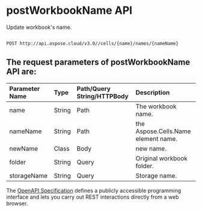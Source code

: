 # **postWorkbookName API**

Update workbook's name. 

```bash

POST http://api.aspose.cloud/v3.0//cells/{name}/names/{nameName}

```

## The request parameters of **postWorkbookName** API are: 

| Parameter Name | Type | Path/Query String/HTTPBody | Description | 
| :- | :- | :- |:- | 
|name|String|Path|The workbook name.|
|nameName|String|Path|the Aspose.Cells.Name element name.|
|newName|Class|Body|new name.|
|folder|String|Query|Original workbook folder.|
|storageName|String|Query|Storage name.|


The [OpenAPI Specification](https://reference.aspose.cloud/cells/#/WorkbookController/PostWorkbookName) defines a publicly accessible programming interface and lets you carry out REST interactions directly from a web browser.

